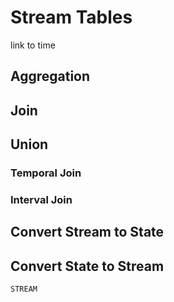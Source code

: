 

# Stream Tables

link to time

## Aggregation

## Join

## Union

### Temporal Join


### Interval Join



## Convert Stream to State


## Convert State to Stream

`STREAM`
